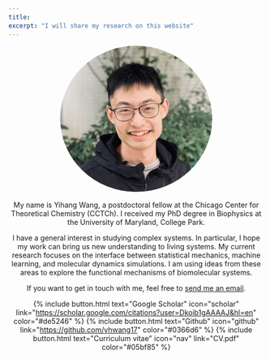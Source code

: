 ```yaml
---
title: 
excerpt: "I will share my research on this website"
---
```


<a><center><img class="center" src="assets/img/YH.jpg" height="auto" width="300" style="border-radius:50%"><center>

My name is Yihang Wang, a postdoctoral fellow at the Chicago Center for Theoretical Chemistry (CCTCh). I received my PhD degree in Biophysics at the University of Maryland, College Park.

I have a general interest in studying complex systems. In particular, I hope my work can bring us new understanding to living systems. My current research focuses on the interface between statistical mechanics, machine learning, and molecular dynamics simulations. I am using ideas from these areas to explore the functional mechanisms of biomolecular systems. 

If you want to get in touch with me, feel free to [send me an email](mailto:yihangw@uchicago.edu).

{% include button.html text="Google Scholar" icon="scholar" link="https://scholar.google.com/citations?user=Dkoib1gAAAAJ&hl=en" color="#de5246" %} {% include button.html text="Github" icon="github" link="https://github.com/yhwang17" color="#0366d6" %} {% include button.html text="Curriculum vitae" icon="nav" link="CV.pdf" color="#05bf85" %} 
